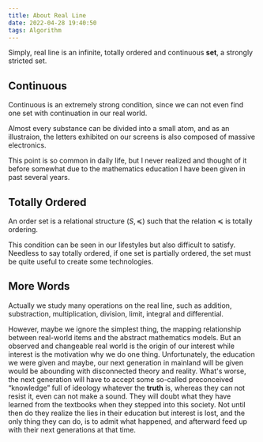 ```yaml
---
title: About Real Line
date: 2022-04-28 19:40:50
tags: Algorithm
---
```


Simply, real line is an infinite, totally ordered and continuous **set**, a strongly stricted set.

<!--more-->

## Continuous

Continuous is an extremely strong condition, since we can not even find one set with continuation in our real world.

Almost every substance can be divided into a small atom, and as an illustraion, the letters exhibited on our screens is also composed of massive electronics.

This point is so common in daily life, but I never realized and thought of it before somewhat due to the mathematics education I have been given in past several years.

## Totally Ordered

An order set is a relational structure $(S, \preccurlyeq)$ such that the relation $\preccurlyeq$ is totally ordering.

This condition can be seen in our lifestyles but also difficult to satisfy. Needless to say totally ordered, if one set is partially ordered, the set must be quite useful to create some technologies.

## More Words

Actually we study many operations on the real line, such as addition, substraction, multiplication, division, limit, integral and differential.

However, maybe we ignore the simplest thing, the mapping relationship between real-world items and the abstract mathematics models. But an observed and changeable real world is the origin of our interest while interest is the motivation why we do one thing. Unfortunately, the education we were given and maybe, our next generation in mainland will be given would be abounding with disconnected theory and reality. What's worse, the next generation will have to accept some so-called preconceived “knowledge” full of ideology whatever the **truth** is, whereas they can not resist it, even can not make a sound. They will doubt what they have learned from the textbooks when they stepped into this society. Not until then do they realize the lies in their education but interest is lost, and the only thing they can do, is to admit what happened, and afterward feed up with their next generations at that time.
